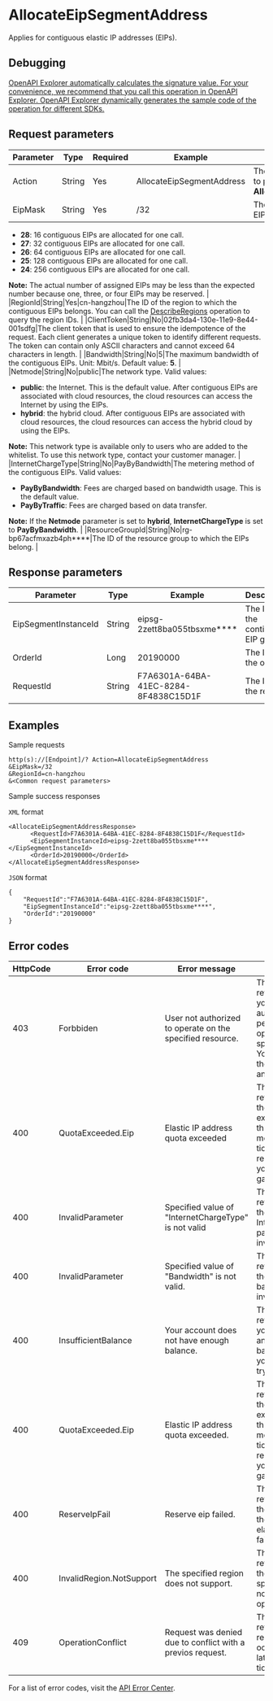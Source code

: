 # AllocateEipSegmentAddress

Applies for contiguous elastic IP addresses \(EIPs\).

## Debugging

[OpenAPI Explorer automatically calculates the signature value. For your convenience, we recommend that you call this operation in OpenAPI Explorer. OpenAPI Explorer dynamically generates the sample code of the operation for different SDKs.](https://api.aliyun.com/#product=Vpc&api=AllocateEipSegmentAddress&type=RPC&version=2016-04-28)

## Request parameters

|Parameter|Type|Required|Example|Description|
|---------|----|--------|-------|-----------|
|Action|String|Yes|AllocateEipSegmentAddress|The operation that you want to perform. Set the value to **AllocateEipSegmentAddress**. |
|EipMask|String|Yes|/32|The mask of the contiguous EIP group. Valid values:

 -   **28**: 16 contiguous EIPs are allocated for one call.
-   **27**: 32 contiguous EIPs are allocated for one call.
-   **26**: 64 contiguous EIPs are allocated for one call.
-   **25**: 128 contiguous EIPs are allocated for one call.
-   **24**: 256 contiguous EIPs are allocated for one call.

 **Note:** The actual number of assigned EIPs may be less than the expected number because one, three, or four EIPs may be reserved. |
|RegionId|String|Yes|cn-hangzhou|The ID of the region to which the contiguous EIPs belongs. You can call the [DescribeRegions](~~36063~~) operation to query the region IDs. |
|ClientToken|String|No|02fb3da4-130e-11e9-8e44-001sdfg|The client token that is used to ensure the idempotence of the request. Each client generates a unique token to identify different requests. The token can contain only ASCII characters and cannot exceed 64 characters in length. |
|Bandwidth|String|No|5|The maximum bandwidth of the contiguous EIPs. Unit: Mbit/s. Default value: **5**. |
|Netmode|String|No|public|The network type. Valid values:

 -   **public**: the Internet. This is the default value. After contiguous EIPs are associated with cloud resources, the cloud resources can access the Internet by using the EIPs.
-   **hybrid**: the hybrid cloud. After contiguous EIPs are associated with cloud resources, the cloud resources can access the hybrid cloud by using the EIPs.

 **Note:** This network type is available only to users who are added to the whitelist. To use this network type, contact your customer manager. |
|InternetChargeType|String|No|PayByBandwidth|The metering method of the contiguous EIPs. Valid values:

 -   **PayByBandwidth**: Fees are charged based on bandwidth usage. This is the default value.
-   **PayByTraffic**: Fees are charged based on data transfer.

 **Note:** If the **Netmode** parameter is set to **hybrid**, **InternetChargeType** is set to **PayByBandwidth**. |
|ResourceGroupId|String|No|rg-bp67acfmxazb4ph\*\*\*\*|The ID of the resource group to which the EIPs belong. |

## Response parameters

|Parameter|Type|Example|Description|
|---------|----|-------|-----------|
|EipSegmentInstanceId|String|eipsg-2zett8ba055tbsxme\*\*\*\*|The ID of the contiguous EIP group. |
|OrderId|Long|20190000|The ID of the order. |
|RequestId|String|F7A6301A-64BA-41EC-8284-8F4838C15D1F|The ID of the request. |

## Examples

Sample requests

```
http(s)://[Endpoint]/? Action=AllocateEipSegmentAddress
&EipMask=/32
&RegionId=cn-hangzhou
&<Common request parameters>
```

Sample success responses

`XML` format

```
<AllocateEipSegmentAddressResponse>
      <RequestId>F7A6301A-64BA-41EC-8284-8F4838C15D1F</RequestId>
      <EipSegmentInstanceId>eipsg-2zett8ba055tbsxme****</EipSegmentInstanceId>
      <OrderId>20190000</OrderId>
</AllocateEipSegmentAddressResponse>
```

`JSON` format

```
{
    "RequestId":"F7A6301A-64BA-41EC-8284-8F4838C15D1F",
    "EipSegmentInstanceId":"eipsg-2zett8ba055tbsxme****",
    "OrderId":"20190000"
}
```

## Error codes

|HttpCode|Error code|Error message|Description|
|--------|----------|-------------|-----------|
|403|Forbbiden|User not authorized to operate on the specified resource.|The error message returned because you are not authorized to perform this operation on the specified resource. You can apply for the permissions and try again.|
|400|QuotaExceeded.Eip|Elastic IP address quota exceeded|The error message returned because the number of EIPs exceeds the threshold. To obtain more EIPs, submit a ticket. We recommend that you use NAT gateways.|
|400|InvalidParameter|Specified value of "InternetChargeType" is not valid|The error message returned because the specified InternetChargeType parameter value is invalid.|
|400|InvalidParameter|Specified value of "Bandwidth" is not valid.|The error message returned because the specified bandwidth value is invalid.|
|400|InsufficientBalance|Your account does not have enough balance.|The error message returned because your account has an insufficient balance. Top up your account and try again.|
|400|QuotaExceeded.Eip|Elastic IP address quota exceeded.|The error message returned because the number of EIPs exceeds the threshold. To obtain more EIPs, submit a ticket. We recommend that you use NAT gateways.|
|400|ReserveIpFail|Reserve eip failed.|The error message returned because the reservation for the specified elastic IP address failed.|
|400|InvalidRegion.NotSupport|The specified region does not support.|The error message returned because the region with the specified ID does not support this operation.|
|409|OperationConflict|Request was denied due to conflict with a previos request.|The error message returned because a request conflict occurs. Try again later or submit a ticket.|

For a list of error codes, visit the [API Error Center](https://error-center.alibabacloud.com/status/product/Vpc).

